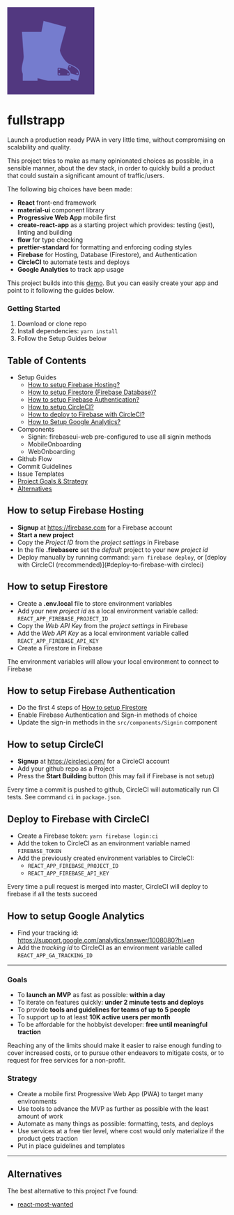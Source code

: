 <img src="./src/assets/icon.png" width="200" />

# fullstrapp
Launch a production ready PWA in very little time, without compromising on scalability and quality.

This project tries to make as many opinionated choices as possible, in a sensible manner, about the dev stack, in order to quickly build a product that could sustain a significant amount of traffic/users.

The following big choices have been made:
- **React** front-end framework
- **material-ui** component library
- **Progressive Web App** mobile first
- **create-react-app** as a starting project which provides: testing (jest), linting and building
- **flow** for type checking
- **prettier-standard** for formatting and enforcing coding styles
- **Firebase** for Hosting, Database (Firestore), and Authentication
- **CircleCI** to automate tests and deploys
- **Google Analytics** to track app usage

This project builds into this [demo](https://material-pwa-c6ebb.firebaseapp.com). But you can easily create your app and point to it following the guides below.

### Getting Started
1. Download or clone repo
2. Install dependencies: `yarn install`
3. Follow the Setup Guides below

## Table of Contents
- Setup Guides
  - [How to setup Firebase Hosting?](#how-to-setup-firebase-hosting)
  - [How to setup Firestore (Firebase Database)?](#how-to-setup-firestore)
  - [How to setup Firebase Authentication?](#how-to-setup-firebase-authentication)
  - [How to setup CircleCI?](#how-to-setup-circleci)
  - [How to deploy to Firebase with CircleCI?](#deploy-to-firebase-with-circleci)
  - [How to Setup Google Analytics?](#how-to-setup-google-analytics)
- Components
  - Signin: firebaseui-web pre-configured to use all signin methods
  - MobileOnboarding
  - WebOnboarding
- Github Flow
- Commit Guidelines
- Issue Templates
- [Project Goals & Strategy](#goals)
- [Alternatives](#alternatives)

## How to setup Firebase Hosting
- **Signup** at https://firebase.com for a Firebase account
- **Start a new project**
- Copy the *Project ID* from the *project settings* in Firebase
- In the file **.firebaserc** set the *default* project to your new *project id*
- Deploy manually by running command: `yarn firebase deploy`, or [deploy with CircleCI (recommended)](#deploy-to-firebase-with circleci)

## How to setup Firestore
- Create a **.env.local** file to store environment variables
- Add your new *project id* as a local environment variable called: `REACT_APP_FIREBASE_PROJECT_ID`
- Copy the *Web API Key* from the *project settings* in Firebase
- Add the *Web API Key* as a local environment variable called `REACT_APP_FIREBASE_API_KEY`
- Create a Firestore in Firebase

The environment variables will allow your local environment to connect to Firebase

## How to setup Firebase Authentication
- Do the first 4 steps of [How to setup Firestore](#how-to-setup-firestore)
- Enable Firebase Authentication and Sign-in methods of choice
- Update the sign-in methods in the `src/components/Signin` component

## How to setup CircleCI
- **Signup** at https://circleci.com/ for a CircleCI account
- Add your github repo as a Project
- Press the **Start Building** button (this may fail if Firebase is not setup)

Every time a commit is pushed to github, CircleCI will automatically run CI tests. See command `ci` in `package.json`.

## Deploy to Firebase with CircleCI
- Create a Firebase token: `yarn firebase login:ci`
- Add the token to CircleCI as an environment variable named `FIREBASE_TOKEN`
- Add the previously created environment variables to CircleCI:
  - `REACT_APP_FIREBASE_PROJECT_ID`
  - `REACT_APP_FIREBASE_API_KEY`

Every time a pull request is merged into master, CircleCI will deploy to firebase if all the tests succeed

## How to setup Google Analytics
- Find your tracking id: https://support.google.com/analytics/answer/1008080?hl=en
- Add the *tracking id* to CircleCI as an environment variable called `REACT_APP_GA_TRACKING_ID`

---

### Goals
- To **launch an MVP** as fast as possible: **within a day**
- To iterate on features quickly: **under 2 minute tests and deploys**
- To provide **tools and guidelines for teams of up to 5 people**
- To support up to at least **10K active users per month**
- To be affordable for the hobbyist developer: **free until meaningful traction**

Reaching any of the limits should make it easier to raise enough funding to cover increased costs, or to pursue other endeavors to mitigate costs, or to request for free services for a non-profit.

### Strategy
- Create a mobile first Progressive Web App (PWA) to target many environments
- Use tools to advance the MVP as further as possible with the least amount of work
- Automate as many things as possible: formatting, tests, and deploys
- Use services at a free tier level, where cost would only materialize if the product gets traction
- Put in place guidelines and templates

---

## Alternatives
The best alternative to this project I've found:
- [react-most-wanted](https://www.react-most-wanted.com/)
